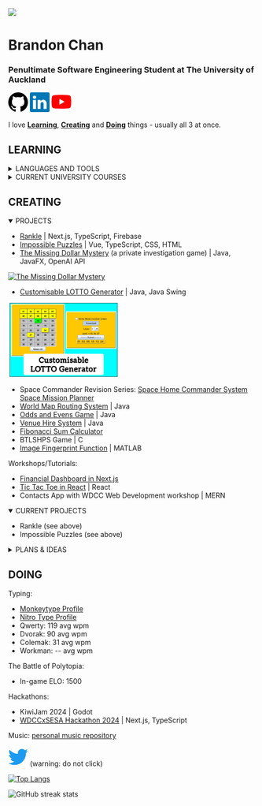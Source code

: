 <img src='https://media.licdn.com/dms/image/v2/D5616AQFViyCcQzqvVw/profile-displaybackgroundimage-shrink_350_1400/profile-displaybackgroundimage-shrink_350_1400/0/1730970055857?e=1752710400&v=beta&t=tKu9OSKADBqmZoN_CG-TERnccqrgmi3NBoxvYSh09NM'>

# Brandon Chan
### Penultimate Software Engineering Student at The University of Auckland

[<img src='https://raw.githubusercontent.com/CLorant/readme-social-icons/main/large/filled/github.svg' alt='github' height='40'>](https://github.com/br-Chan)
[<img src="https://raw.githubusercontent.com/CLorant/readme-social-icons/main/large/filled/linkedin.svg" alt='linkedin' height='40' />](https://www.linkedin.com/in/brandon-sh-chan/)
[<img src="https://raw.githubusercontent.com/CLorant/readme-social-icons/main/large/filled/youtube.svg" alt='youtube' height='40' />](https://www.youtube.com/@br-Chan-g5l)

I love [**Learning**](#learning), [**Creating**](#creating) and [**Doing**](#doing) things - usually all 3 at once.

## LEARNING
<details>
<summary>LANGUAGES AND TOOLS</summary>

  | Learned       | Learning                  |
  | ------------- |:-------------------------:|
  | Java          | Everything on the left :) |
  | C/C++         | Vue                       |
  | MATLAB        | SQL                       |
  | JavaScript    |       |
  | TypeScript    |       |
  | React         |       |
  | Next.js       |       |
  | Tailwind CSS  |       |
  | Angular       |       |
  | Firebase      |       |

</details>
<details>
<summary>CURRENT UNIVERSITY COURSES</summary>

- ENGGEN 303 | Innovation and Business Cases
- SOFTENG 351 | Fundamentals of Database Systems
- SOFTENG 370 | Operating Systems
- SOFTENG 373 | Computer Graphics and Image Processing
</details>

## CREATING
<details open>
<summary>PROJECTS</summary>

  - [Rankle](https://github.com/br-Chan/Rankle) | Next.js, TypeScript, Firebase
  - [Impossible Puzzles](https://github.com/br-Chan/Impossible-Puzzles) | Vue, TypeScript, CSS, HTML
  - [The Missing Dollar Mystery](https://github.com/br-Chan/Missing-Dollar-Mystery-with-GPT) (a private investigation game) | Java, JavaFX, OpenAI API

[![The Missing Dollar Mystery](https://markdown-videos-api.jorgenkh.no/url?url=https%3A%2F%2Fwww.youtube.com%2Fwatch%3Fv%3Dtjx5raeqHC4)](https://www.youtube.com/watch?v=tjx5raeqHC4)
  - [Customisable LOTTO Generator](https://github.com/br-Chan/Customisable-LOTTO-Generator "GUI Java application to randomly generate personalised Lottery numbers") | Java, Java Swing

[<img src='https://github.com/br-Chan/br-Chan/blob/main/CustomisableLOTTOGenerator.jpg' alt='CustomisableLOTTOGenerator' height='150'>](https://github.com/br-Chan/Customisable-LOTTO-Generator "GUI Java application to randomly generate personalised Lottery numbers")
  - Space Commander Revision Series: [Space Home Commander System](https://github.com/br-Chan/Space-Home-Commander-System) [Space Mission Planner](https://github.com/br-Chan/Space-Mission-Planner)
  - [World Map Routing System](https://github.com/br-Chan/World-Map-Routing-System) | Java
  - [Odds and Evens Game](https://github.com/br-Chan/OddsAndEvens-Game-with-AI) | Java
  - [Venue Hire System](https://github.com/br-Chan/Venue-Hire-System) | Java
  - [Fibonacci Sum Calculator](https://github.com/br-Chan/FibonacciSum-SE282-2024 "CLI application for Assignment 2 of SOFTENG 282 - Software Engineering Theory")
  - BTLSHPS Game | C
  - [Image Fingerprint Function](https://github.com/br-Chan/Image-Fingerprinting-Function "Compares the similarity of images") | MATLAB
  
  Workshops/Tutorials:
  - [Financial Dashboard in Next.js](https://github.com/br-Chan/Financial-Dashboard-Next.js "A simplified financial dashboard full-stack web application")
  - [Tic Tac Toe in React](https://github.com/br-Chan/TicTacToe-React "Tic Tac Toe with turn rewinding") | React
  - Contacts App with WDCC Web Development workshop | MERN
  
</details>
<details open>
<summary>CURRENT PROJECTS</summary>

  - Rankle (see above)
  - Impossible Puzzles (see above)
  
</details>
<details>
<summary>PLANS & IDEAS</summary>

  - Repository to keep track of solved Leetcode/Hackerrank problems
  - "Jabberwockle" - Wordle, but the word to guess has some of its letters swapped out
  - Personal website to build an interactive version of this page
  - [Task Time](https://github.com/br-Chan/Task-Time "Currently learning the tools and skills needed for this project") | Next.js
  
  
  Random project ideas:
  - ~~Web app (JavaScript): NYT Game Ranker - takes the NYT game stats (e.g. Wordle, Mini, Strands,...) and calculates your rank~~ **Now [Rankle](https://github.com/br-Chan/Rankle)!**
  - ~~Web app: Interactive Königsberg Bridges Map - build your own bridges and try solve it~~ **Now [Impossible Puzzles](https://github.com/br-Chan/Impossible-Puzzles)!**
  - Java/C/other: Adjective orderer - automatically sorts a list of adjectives in the proper order based on their type (quantity, size, age, shape, colour, etc)
  - Web app: Pokemon but you catch days of the year instead - can only 'catch' today's date, and you win once you get all 366 days (can add a countdown timer, friends/trading system, etc)
  - Java: Random trolley problem generator
  - Spotify random song recommender - a way to use the Spotify Web API
</details>

## DOING

Typing:
- [Monkeytype Profile](https://monkeytype.com/profile/DvorakTurkey)
- [Nitro Type Profile](https://www.nitrotype.com/racer/allors4612)
- Qwerty: 119 avg wpm
- Dvorak: 90 avg wpm
- Colemak: 31 avg wpm
- Workman: -- avg wpm

The Battle of Polytopia:
- In-game ELO: 1500

Hackathons:
- KiwiJam 2024 | Godot
- [WDCCxSESA Hackathon 2024](https://github.com/ExceptionHandlersUOA/SpaceshipCrewGame) | Next.js, TypeScript

Music: [personal music repository](https://github.com/br-Chan/Personal-Music-Box)

[<img src="https://raw.githubusercontent.com/CLorant/readme-social-icons/main/large/filled/twitter.svg" alt='twitter' height='40' />](https://www.youtube.com/watch?v=xvFZjo5PgG0) (warning: do not click)

[![Top Langs](https://github-readme-stats.vercel.app/api/top-langs/?username=br-Chan&layout=compact)](https://github.com/anuraghazra/github-readme-stats)

![GitHub streak stats](https://streak-stats.demolab.com/?user=br-Chan)  

